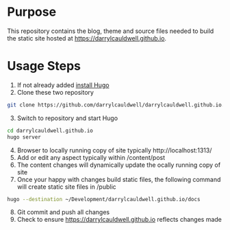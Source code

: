 # Purpose

This repository contains the blog, theme and source files needed to build the static site hosted at https://darrylcauldwell.github.io.

# Usage Steps

1. If not already added [install Hugo](https://gohugo.io/overview/installing/)
2. Clone these two repository
```bash
git clone https://github.com/darrylcauldwell/darrylcauldwell.github.io.git
```
3. Switch to repository and start Hugo 
```bash
cd darrylcauldwell.github.io
hugo server
```
4. Browser to locally running copy of site typically http://localhost:1313/
5. Add or edit any aspect typically within /content/post
6. The content changes will dynamically update the ocally running copy of site
7. Once your happy with changes build static files, the following command will create static site files in /public 
```bash
hugo --destination ~/Development/darrylcauldwell.github.io/docs
```
8. Git commit and push all changes
9. Check to ensure https://darrylcauldwell.github.io reflects changes made